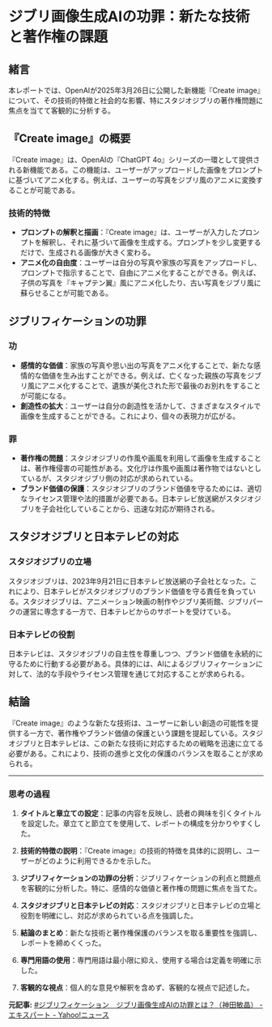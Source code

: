 # ジブリ画像生成AIの功罪：新たな技術と著作権の課題

## 緒言

本レポートでは、OpenAIが2025年3月26日に公開した新機能『Create image』について、その技術的特徴と社会的な影響、特にスタジオジブリの著作権問題に焦点を当てて客観的に分析する。

## 『Create image』の概要

『Create image』は、OpenAIの『ChatGPT 4o』シリーズの一環として提供される新機能である。この機能は、ユーザーがアップロードした画像をプロンプトに基づいてアニメ化する。例えば、ユーザーの写真をジブリ風のアニメに変換することが可能である。

### 技術的特徴

- **プロンプトの解釈と描画**：『Create image』は、ユーザーが入力したプロンプトを解釈し、それに基づいて画像を生成する。プロンプトを少し変更するだけで、生成される画像が大きく変わる。
- **アニメ化の自由度**：ユーザーは自分の写真や家族の写真をアップロードし、プロンプトで指示することで、自由にアニメ化することができる。例えば、子供の写真を『キャプテン翼』風にアニメ化したり、古い写真をジブリ風に蘇らせることが可能である。

## ジブリフィケーションの功罪

### 功

- **感情的な価値**：家族の写真や思い出の写真をアニメ化することで、新たな感情的な価値を生み出すことができる。例えば、亡くなった親族の写真をジブリ風にアニメ化することで、遺族が美化された形で最後のお別れをすることが可能になる。
- **創造性の拡大**：ユーザーは自分の創造性を活かして、さまざまなスタイルで画像を生成することができる。これにより、個々の表現力が広がる。

### 罪

- **著作権の問題**：スタジオジブリの作風や画風を利用して画像を生成することは、著作権侵害の可能性がある。文化庁は作風や画風は著作物ではないとしているが、スタジオジブリ側の対応が求められている。
- **ブランド価値の保護**：スタジオジブリのブランド価値を守るためには、適切なライセンス管理や法的措置が必要である。日本テレビ放送網がスタジオジブリを子会社化していることから、迅速な対応が期待される。

## スタジオジブリと日本テレビの対応

### スタジオジブリの立場

スタジオジブリは、2023年9月21日に日本テレビ放送網の子会社となった。これにより、日本テレビがスタジオジブリのブランド価値を守る責任を負っている。スタジオジブリは、アニメーション映画の制作やジブリ美術館、ジブリパークの運営に専念する一方で、日本テレビからのサポートを受けている。

### 日本テレビの役割

日本テレビは、スタジオジブリの自主性を尊重しつつ、ブランド価値を永続的に守るために行動する必要がある。具体的には、AIによるジブリフィケーションに対して、法的な手段やライセンス管理を通じて対応することが求められる。

## 結論

『Create image』のような新たな技術は、ユーザーに新しい創造の可能性を提供する一方で、著作権やブランド価値の保護という課題を提起している。スタジオジブリと日本テレビは、この新たな技術に対応するための戦略を迅速に立てる必要がある。これにより、技術の進歩と文化の保護のバランスを取ることが求められる。

---

### 思考の過程

1. **タイトルと章立ての設定**：記事の内容を反映し、読者の興味を引くタイトルを設定した。章立てと節立てを使用して、レポートの構成を分かりやすくした。

2. **技術的特徴の説明**：『Create image』の技術的特徴を具体的に説明し、ユーザーがどのように利用できるかを示した。

3. **ジブリフィケーションの功罪の分析**：ジブリフィケーションの利点と問題点を客観的に分析した。特に、感情的な価値と著作権の問題に焦点を当てた。

4. **スタジオジブリと日本テレビの対応**：スタジオジブリと日本テレビの立場と役割を明確にし、対応が求められている点を強調した。

5. **結論のまとめ**：新たな技術と著作権保護のバランスを取る重要性を強調し、レポートを締めくくった。

6. **専門用語の使用**：専門用語は最小限に抑え、使用する場合は定義を明確に示した。

7. **客観的な視点**：個人的な意見や解釈を含めず、客観的な視点で記述した。

**元記事:** [#ジブリフィケーション　ジブリ画像生成AIの功罪とは？（神田敏晶） - エキスパート - Yahoo!ニュース](https://news.yahoo.co.jp/expert/articles/66d41c5fb4bbbfd33a90e6555b2bdb2e233125c3)